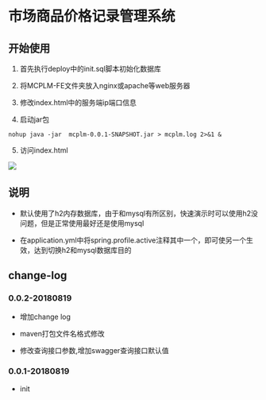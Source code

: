 # 市场商品价格记录管理系统

## 开始使用

1. 首先执行deploy中的init.sql脚本初始化数据库

2. 将MCPLM-FE文件夹放入nginx或apache等web服务器

3. 修改index.html中的服务端ip端口信息

4. 启动jar包

``` nohup java -jar  mcplm-0.0.1-SNAPSHOT.jar > mcplm.log 2>&1 & ```

5. 访问index.html

<img src="https://github.com/Lycine/MCPLM/blob/master/shortcut/shortcut1.jpg">

## 说明

- 默认使用了h2内存数据库，由于和mysql有所区别，快速演示时可以使用h2没问题，但是正常使用最好还是使用mysql

- 在application.yml中将spring.profile.active注释其中一个，即可使另一个生效，达到切换h2和mysql数据库目的

## change-log

### 0.0.2-20180819

- 增加change log

- maven打包文件名格式修改

- 修改查询接口参数,增加swagger查询接口默认值

### 0.0.1-20180819

- init